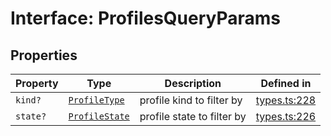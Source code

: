# Interface: ProfilesQueryParams

## Properties

| Property | Type | Description | Defined in |
| ------ | ------ | ------ | ------ |
| `kind?` | [`ProfileType`](/docs/packages/sdk/enumerations/ProfileType.md) | profile kind to filter by | [types.ts:228](https://github.com/monerium/js-monorepo/blob/main/packages/sdk/src/types.ts#L228) |
| `state?` | [`ProfileState`](/docs/packages/sdk/enumerations/ProfileState.md) | profile state to filter by | [types.ts:226](https://github.com/monerium/js-monorepo/blob/main/packages/sdk/src/types.ts#L226) |
